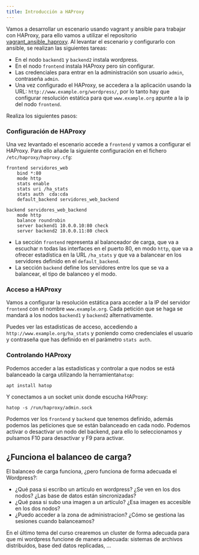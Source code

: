 ```yaml
---
title: Introducción a HAProxy
---
```


Vamos a desarrollar un escenario usando vagrant y ansible para trabajar con HAProxy, para ello vamos a utilizar el repositorio 
[vagrant_ansible_haproxy](https://github.com/josedom24/vagrant_ansible_haproxy). Al levantar el escenario y configurarlo con ansible, se realizan las siguientes tareas:

* En el nodo `backend1` y `backend2` instala wordpress.
* En el nodo `frontend` instala HAProxy pero sin configurar.
* Las credenciales para entrar en la administración son usuario `admin`, contraseña `admin`.
* Una vez configurado el HAProxy, se accedera a la aplicación usando la URL: `http://www.example.org/wordpress/`, por lo tanto hay que configurar resolución estática para que `www.example.org` apunte a la ip del nodo `frontend`.

Realiza los siguientes pasos:

### Configuración de HAProxy

Una vez levantado el escenario accede a `frontend` y vamos a configurar el HAProxy. Para ello añade la siguiente configuración en el fichero `/etc/haproxy/haproxy.cfg`:

```
frontend servidores_web
	bind *:80 
	mode http
	stats enable
	stats uri /ha_stats
	stats auth  cda:cda
	default_backend servidores_web_backend

backend servidores_web_backend
	mode http
	balance roundrobin
	server backend1 10.0.0.10:80 check
	server backend2 10.0.0.11:80 check
```

* La sección `frontend` representa al balanceador de carga, que va a escuchar n todas las interfaces en el puerto 80, en modo `http`, que va a ofrecer estadística en la URL  `/ha_stats` y que va a balancear en los servidores definido en el `default_backend`.
* La sección `backend` define los servidores entre los que se va a balancear, el tipo de balanceo y el modo.

### Acceso a HAProxy

Vamos a configurar la resolución estática para acceder a la IP del servidor `frontend` con el nombre `www.example.org`. Cada petición que se haga se mandará a los nodos `backend1` y `backend2` alternativamente.

Puedes ver las estadisticas de acceso, accediendo a `http://www.example.org/ha_stats` y poniendo como credenciales el usuario y contraseña que has definido en el parámetro `stats auth`.

### Controlando HAProxy

Podemos acceder a las estadisticas y controlar a que nodos se está balanceado la carga utilizando la herramienta`hatop`:

```bash
apt install hatop
```

Y conectamos a un socket unix donde escucha HAProxy:

```
hatop -s /run/haproxy/admin.sock
```

Podemos ver los `frontend` y `backend` que tenemos definido, además podemos las peticiones que se están balanceado en cada nodo. Podemos activar o desactivar un nodo del backend, para ello lo seleccionamos y pulsamos F10 para desactivar y F9 para activar.

## ¿Funciona el balanceo de carga?

El balanceo de carga funciona, ¿pero funciona de forma adecuada el Wordpress?:

* ¿Qué pasa si escribo un artículo en wordpress? ¿Se ven en los dos nodos? ¿Las base de datos están sincronizadas?
* ¿Qué pasa si subo una imagen a un artículo? ¿Esa imagen es accesible en los dos nodos?
* ¿Puedo acceder a la zona de administracion? ¿Cómo se gestiona las sesiones cuando balanceamos?

En el último tema del curso crearemos un cluster de forma adecuada para que mi wordpress funcione de manera adecuada: sistemas de archivos distribuidos, base ded datos replicadas, ...


